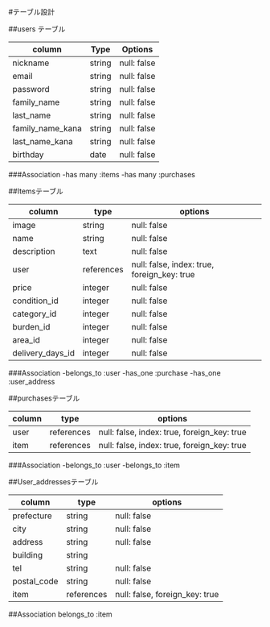 #テーブル設計

##users テーブル

| column           | Type   | Options     |
| ---------------- | ------ | ----------- |
| nickname         | string | null: false |
| email            | string | null: false |
| password         | string | null: false |
| family_name      | string | null: false |
| last_name        | string | null: false |
| family_name_kana | string | null: false |
| last_name_kana   | string | null: false |
| birthday         | date   | null: false |

###Association
-has many :items
-has many :purchases

##Itemsテーブル

| column           | type       | options                                     |
| ---------------- | ---------- | ------------------------------------------- |
| image            | string     | null: false                                 |
| name             | string     | null: false                                 |
| description      | text       | null: false                                 |
| user             | references | null: false, index: true, foreign_key: true |
| price            | integer    | null: false                                 |
| condition_id     | integer    | null: false                                 |
| category_id      | integer    | null: false                                 |
| burden_id        | integer    | null: false                                 |
| area_id          | integer    | null: false                                 |
| delivery_days_id | integer    | null: false                                 |

###Association
-belongs_to :user
-has_one :purchase
-has_one :user_address

##purchasesテーブル

| column          | type       | options                                     |
| --------------- | ---------- | ------------------------------------------- |
| user            | references | null: false, index: true, foreign_key: true |
| item            | references | null: false, index: true, foreign_key: true |

###Association
-belongs_to :user
-belongs_to :item

##User_addressesテーブル

| column      | type       | options                        |
| ----------- | ---------- | ------------------------------ |
| prefecture  | string     | null: false                    |
| city        | string     | null: false                    |
| address     | string     | null: false                    |
| building    | string     |                                |
| tel         | string     | null: false                    |
| postal_code | string     | null: false                    |
| item        | references | null: false, foreign_key: true |

##Association
belongs_to :item